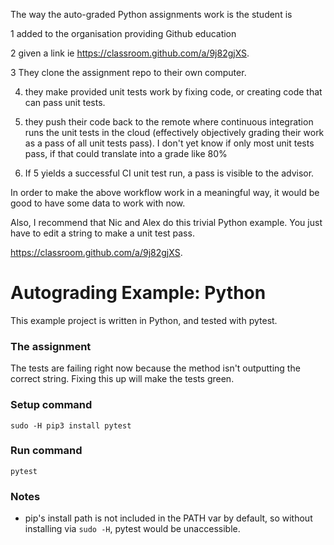 The way the auto-graded Python assignments work is the student is

1 added to the organisation providing Github education

2 given a link ie https://classroom.github.com/a/9j82gjXS.

3 They clone the assignment repo to their own computer.

4. they make provided unit tests work by fixing code, or creating code that can pass unit tests.

5. they push their code back to the remote where continuous integration runs the unit tests in the cloud (effectively objectively grading their work as a pass of all unit tests pass). I don't yet know if only most unit tests pass, if that could translate into a grade like 80%

6. If 5 yields a successful CI unit test run, a pass is visible to the advisor.



In order to make the above workflow work in a meaningful way, it would be good to have some data to work with now.

Also, I recommend that Nic and Alex do this trivial Python example. You just have to edit a string to make a unit test pass.

https://classroom.github.com/a/9j82gjXS.


# Autograding Example: Python
This example project is written in Python, and tested with pytest.

### The assignment
The tests are failing right now because the method isn't outputting the correct string. Fixing this up will make the tests green.

### Setup command
`sudo -H pip3 install pytest`

### Run command
`pytest`

### Notes
- pip's install path is not included in the PATH var by default, so without installing via `sudo -H`, pytest would be unaccessible.
